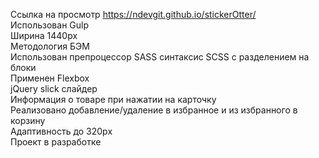 Ссылка на просмотр https://ndevgit.github.io/stickerOtter/<br>
Использован Gulp<br>
Ширина 1440px<br>
Методология БЭМ<br>
Использован препроцессор SASS синтаксис SCSS с разделением на блоки<br>
Применен Flexbox<br>
jQuery slick слайдер<br>
Информация о товаре при нажатии на карточку<br>
Реализовано добавление/удаление в избранное и из избранного в корзину<br>
Адаптивность до 320px<br>
Проект в разработке<br>
